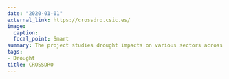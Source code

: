 ```yaml
---
date: "2020-01-01"
external_link: https://crossdro.csic.es/
image:
  caption: 
  focal_point: Smart
summary: The project studies drought impacts on various sectors across Europe.
tags:
- Drought
title: CROSSDRO
---
```

